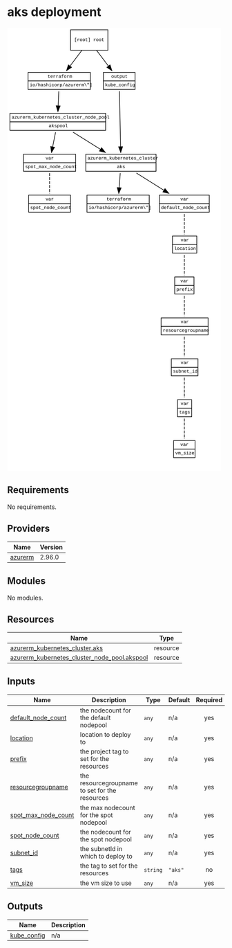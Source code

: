 <!-- BEGIN_TF_DOCS -->
# aks deployment
![Diagram](./graph.svg)

## Requirements

No requirements.

## Providers

| Name | Version |
|------|---------|
| <a name="provider_azurerm"></a> [azurerm](#provider\_azurerm) | 2.96.0 |

## Modules

No modules.

## Resources

| Name | Type |
|------|------|
| [azurerm_kubernetes_cluster.aks](https://registry.terraform.io/providers/hashicorp/azurerm/latest/docs/resources/kubernetes_cluster) | resource |
| [azurerm_kubernetes_cluster_node_pool.akspool](https://registry.terraform.io/providers/hashicorp/azurerm/latest/docs/resources/kubernetes_cluster_node_pool) | resource |

## Inputs

| Name | Description | Type | Default | Required |
|------|-------------|------|---------|:--------:|
| <a name="input_default_node_count"></a> [default\_node\_count](#input\_default\_node\_count) | the nodecount for the default nodepool | `any` | n/a | yes |
| <a name="input_location"></a> [location](#input\_location) | location to deploy to | `any` | n/a | yes |
| <a name="input_prefix"></a> [prefix](#input\_prefix) | the project tag to set for the resources | `any` | n/a | yes |
| <a name="input_resourcegroupname"></a> [resourcegroupname](#input\_resourcegroupname) | the resourcegroupname to set for the resources | `any` | n/a | yes |
| <a name="input_spot_max_node_count"></a> [spot\_max\_node\_count](#input\_spot\_max\_node\_count) | the max nodecount for the spot nodepool | `any` | n/a | yes |
| <a name="input_spot_node_count"></a> [spot\_node\_count](#input\_spot\_node\_count) | the nodecount for the spot nodepool | `any` | n/a | yes |
| <a name="input_subnet_id"></a> [subnet\_id](#input\_subnet\_id) | the subnetId in which to deploy to | `any` | n/a | yes |
| <a name="input_tags"></a> [tags](#input\_tags) | the tag to set for the resources | `string` | `"aks"` | no |
| <a name="input_vm_size"></a> [vm\_size](#input\_vm\_size) | the vm size to use | `any` | n/a | yes |

## Outputs

| Name | Description |
|------|-------------|
| <a name="output_kube_config"></a> [kube\_config](#output\_kube\_config) | n/a |
<!-- END_TF_DOCS -->